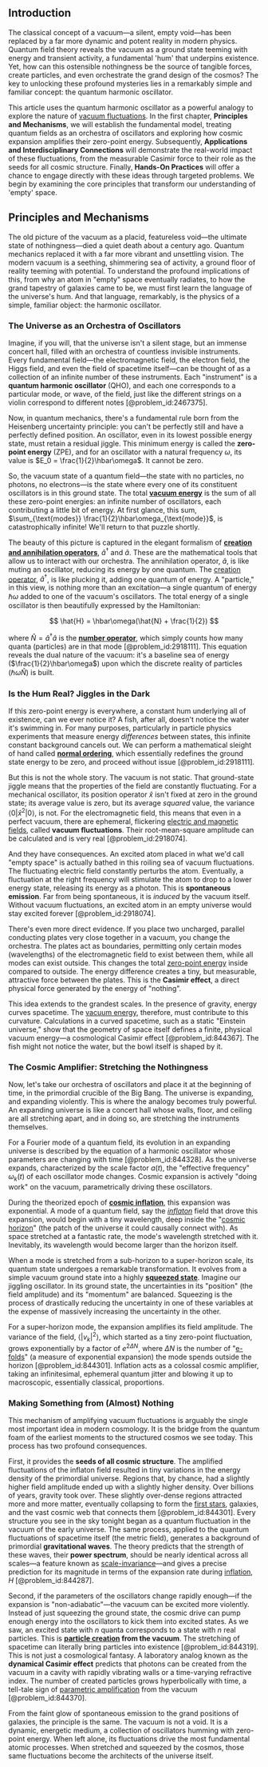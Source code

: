 ## Introduction
The classical concept of a vacuum—a silent, empty void—has been replaced by a far more dynamic and potent reality in modern physics. Quantum field theory reveals the vacuum as a ground state teeming with energy and transient activity, a fundamental 'hum' that underpins existence. Yet, how can this ostensible nothingness be the source of tangible forces, create particles, and even orchestrate the grand design of the cosmos? The key to unlocking these profound mysteries lies in a remarkably simple and familiar concept: the quantum harmonic oscillator.

This article uses the quantum harmonic oscillator as a powerful analogy to explore the nature of [vacuum fluctuations](@article_id:154395). In the first chapter, **Principles and Mechanisms**, we will establish the fundamental model, treating quantum fields as an orchestra of oscillators and exploring how cosmic expansion amplifies their zero-point energy. Subsequently, **Applications and Interdisciplinary Connections** will demonstrate the real-world impact of these fluctuations, from the measurable Casimir force to their role as the seeds for all cosmic structure. Finally, **Hands-On Practices** will offer a chance to engage directly with these ideas through targeted problems. We begin by examining the core principles that transform our understanding of 'empty' space.

## Principles and Mechanisms

The old picture of the vacuum as a placid, featureless void—the ultimate state of nothingness—died a quiet death about a century ago. Quantum mechanics replaced it with a far more vibrant and unsettling vision. The modern vacuum is a seething, shimmering sea of activity, a ground floor of reality teeming with potential. To understand the profound implications of this, from why an atom in "empty" space eventually radiates, to how the grand tapestry of galaxies came to be, we must first learn the language of the universe's hum. And that language, remarkably, is the physics of a simple, familiar object: the harmonic oscillator.

### The Universe as an Orchestra of Oscillators

Imagine, if you will, that the universe isn't a silent stage, but an immense concert hall, filled with an orchestra of countless invisible instruments. Every fundamental field—the electromagnetic field, the electron field, the Higgs field, and even the field of spacetime itself—can be thought of as a collection of an infinite number of these instruments. Each "instrument" is a **quantum harmonic oscillator** (QHO), and each one corresponds to a particular mode, or wave, of the field, just like the different strings on a violin correspond to different notes [@problem_id:2467375].

Now, in quantum mechanics, there's a fundamental rule born from the Heisenberg uncertainty principle: you can't be perfectly still and have a perfectly defined position. An oscillator, even in its lowest possible energy state, must retain a residual jiggle. This minimum energy is called the **zero-point energy** (ZPE), and for an oscillator with a natural frequency $\omega$, its value is $E_0 = \frac{1}{2}\hbar\omega$. It cannot be zero.

So, the vacuum state of a quantum field—the state with no particles, no photons, no electrons—is the state where every one of its constituent oscillators is in this ground state. The total **[vacuum energy](@article_id:154573)** is the sum of all these zero-point energies: an infinite number of oscillators, each contributing a little bit of energy. At first glance, this sum, $\sum_{\text{modes}} \frac{1}{2}\hbar\omega_{\text{mode}}$, is catastrophically infinite! We'll return to that puzzle shortly.

The beauty of this picture is captured in the elegant formalism of **[creation and annihilation operators](@article_id:146627)**, $\hat{a}^\dagger$ and $\hat{a}$. These are the mathematical tools that allow us to interact with our orchestra. The annihilation operator, $\hat{a}$, is like muting an oscillator, reducing its energy by one quantum. The [creation operator](@article_id:264376), $\hat{a}^\dagger$, is like plucking it, adding one quantum of energy. A "particle," in this view, is nothing more than an excitation—a single quantum of energy $\hbar\omega$ added to one of the vacuum's oscillators. The total energy of a single oscillator is then beautifully expressed by the Hamiltonian:

$$
\hat{H} = \hbar\omega(\hat{N} + \frac{1}{2})
$$

where $\hat{N} = \hat{a}^\dagger\hat{a}$ is the **[number operator](@article_id:153074)**, which simply counts how many quanta (particles) are in that mode [@problem_id:2918111]. This equation reveals the dual nature of the vacuum: it's a baseline sea of energy ($\frac{1}{2}\hbar\omega$) upon which the discrete reality of particles ($\hbar\omega\hat{N}$) is built.

### Is the Hum Real? Jiggles in the Dark

If this zero-point energy is everywhere, a constant hum underlying all of existence, can we ever notice it? A fish, after all, doesn't notice the water it's swimming in. For many purposes, particularly in particle physics experiments that measure energy *differences* between states, this infinite constant background cancels out. We can perform a mathematical sleight of hand called **[normal ordering](@article_id:144940)**, which essentially redefines the ground state energy to be zero, and proceed without issue [@problem_id:2918111].

But this is not the whole story. The vacuum is not static. That ground-state jiggle means that the properties of the field are constantly fluctuating. For a mechanical oscillator, its position operator $\hat{x}$ isn't fixed at zero in the ground state; its average value is zero, but its average *squared* value, the variance $\langle 0|\hat{x}^2|0 \rangle$, is not. For the electromagnetic field, this means that even in a perfect vacuum, there are ephemeral, flickering [electric and magnetic fields](@article_id:260853), called **vacuum fluctuations**. Their root-mean-square amplitude can be calculated and is very real [@problem_id:2918074].

And they have consequences. An excited atom placed in what we'd call "empty space" is actually bathed in this roiling sea of vacuum fluctuations. The fluctuating electric field constantly perturbs the atom. Eventually, a fluctuation at the right frequency will stimulate the atom to drop to a lower energy state, releasing its energy as a photon. This is **spontaneous emission**. Far from being spontaneous, it is *induced* by the vacuum itself. Without vacuum fluctuations, an excited atom in an empty universe would stay excited forever [@problem_id:2918074].

There's even more direct evidence. If you place two uncharged, parallel conducting plates very close together in a vacuum, you change the orchestra. The plates act as boundaries, permitting only certain modes (wavelengths) of the electromagnetic field to exist between them, while all modes can exist outside. This changes the total [zero-point energy](@article_id:141682) inside compared to outside. The energy difference creates a tiny, but measurable, attractive force between the plates. This is the **Casimir effect**, a direct physical force generated by the energy of "nothing".

This idea extends to the grandest scales. In the presence of gravity, energy curves spacetime. The [vacuum energy](@article_id:154573), therefore, must contribute to this curvature. Calculations in a curved spacetime, such as a static "Einstein universe," show that the geometry of space itself defines a finite, physical vacuum energy—a cosmological Casimir effect [@problem_id:844367]. The fish might not notice the water, but the bowl itself is shaped by it.

### The Cosmic Amplifier: Stretching the Nothingness

Now, let's take our orchestra of oscillators and place it at the beginning of time, in the primordial crucible of the Big Bang. The universe is expanding, and expanding violently. This is where the analogy becomes truly powerful. An expanding universe is like a concert hall whose walls, floor, and ceiling are all stretching apart, and in doing so, are stretching the instruments themselves.

For a Fourier mode of a quantum field, its evolution in an expanding universe is described by the equation of a harmonic oscillator whose parameters are changing with time [@problem_id:844328]. As the universe expands, characterized by the scale factor $a(t)$, the "effective frequency" $\omega_k(t)$ of each oscillator mode changes. Cosmic expansion is actively "doing work" on the vacuum, parametrically driving these oscillators.

During the theorized epoch of **[cosmic inflation](@article_id:156104)**, this expansion was exponential. A mode of a quantum field, say the *[inflaton](@article_id:161669)* field that drove this expansion, would begin with a tiny wavelength, deep inside the "[cosmic horizon](@article_id:157215)" (the patch of the universe it could causally connect with). As space stretched at a fantastic rate, the mode's wavelength stretched with it. Inevitably, its wavelength would become larger than the horizon itself.

When a mode is stretched from a sub-horizon to a super-horizon scale, its quantum state undergoes a remarkable transformation. It evolves from a simple vacuum ground state into a highly **[squeezed state](@article_id:151993)**. Imagine our jiggling oscillator. In its ground state, the uncertainties in its "position" (the field amplitude) and its "momentum" are balanced. Squeezing is the process of drastically reducing the uncertainty in one of these variables at the expense of massively increasing the uncertainty in the other.

For a super-horizon mode, the expansion amplifies its field amplitude. The variance of the field, $\langle |v_k|^2 \rangle$, which started as a tiny zero-point fluctuation, grows exponentially by a factor of $e^{2\Delta N}$, where $\Delta N$ is the number of "[e-folds](@article_id:157982)" (a measure of exponential expansion) the mode spends outside the horizon [@problem_id:844301]. Inflation acts as a colossal cosmic amplifier, taking an infinitesimal, ephemeral quantum jitter and blowing it up to macroscopic, essentially classical, proportions.

### Making Something from (Almost) Nothing

This mechanism of amplifying vacuum fluctuations is arguably the single most important idea in modern cosmology. It is the bridge from the quantum foam of the earliest moments to the structured cosmos we see today. This process has two profound consequences.

First, it provides the **seeds of all cosmic structure**. The amplified fluctuations of the inflaton field resulted in tiny variations in the energy density of the primordial universe. Regions that, by chance, had a slightly higher field amplitude ended up with a slightly higher density. Over billions of years, gravity took over. These slightly over-dense regions attracted more and more matter, eventually collapsing to form the [first stars](@article_id:157997), galaxies, and the vast cosmic web that connects them [@problem_id:844301]. Every structure you see in the sky tonight began as a quantum fluctuation in the vacuum of the early universe. The same process, applied to the quantum fluctuations of spacetime itself (the metric field), generates a background of primordial **gravitational waves**. The theory predicts that the strength of these waves, their **power spectrum**, should be nearly identical across all scales—a feature known as [scale-invariance](@article_id:159731)—and gives a precise prediction for its magnitude in terms of the expansion rate during [inflation](@article_id:160710), $H$ [@problem_id:844287].

Second, if the parameters of the oscillators change rapidly enough—if the expansion is "non-adiabatic"—the vacuum can be excited more violently. Instead of just squeezing the ground state, the cosmic drive can pump enough energy into the oscillators to kick them into excited states. As we saw, an excited state with $n$ quanta corresponds to a state with $n$ real particles. This is **[particle creation](@article_id:158261) from the vacuum**. The stretching of spacetime can literally bring particles into existence [@problem_id:844319]. This is not just a cosmological fantasy. A laboratory analog known as the **dynamical Casimir effect** predicts that photons can be created from the vacuum in a cavity with rapidly vibrating walls or a time-varying refractive index. The number of created particles grows hyperbolically with time, a tell-tale sign of [parametric amplification](@article_id:163505) from the vacuum [@problem_id:844370].

From the faint glow of spontaneous emission to the grand positions of galaxies, the principle is the same. The vacuum is not a void. It is a dynamic, energetic medium, a collection of oscillators humming with zero-point energy. When left alone, its fluctuations drive the most fundamental atomic processes. When stretched and squeezed by the cosmos, those same fluctuations become the architects of the universe itself.